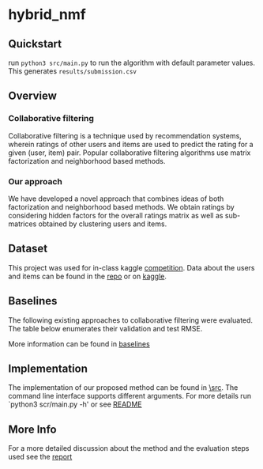 # hybrid_nmf
## Quickstart
run `python3 src/main.py` to run the algorithm with default parameter values. 
This generates `results/submission.csv` 

## Overview
### Collaborative filtering
Collaborative   filtering is   a   technique   used   by recommendation  systems,  wherein  ratings  of  other  users  and items  are  used  to  predict  the  rating  for  a  given  (user,  item) pair. Popular  collaborative  filtering  algorithms use  matrix  factorization  and  neighborhood  based  methods.

### Our approach
 We  have developed  a  novel  approach  that  combines  ideas  of  both factorization  and  neighborhood  based  methods.  We  obtain ratings  by  considering  hidden  factors  for  the  overall  ratings matrix  as  well  as  sub-matrices  obtained  by  clustering  users and items.

## Dataset
This project was used for in-class kaggle [competition](https://www.kaggle.com/c/cil-collab-filtering-2020/). Data about the users and items can be found in the [repo](https://github.com/suprajasridhara/hybrid_nmf/blob/master/data/data_train_clean.csv) or on [kaggle](https://www.kaggle.com/c/cil-collab-filtering-2020/data).

## Baselines
The following existing approaches to collaborative filtering were evaluated. The table below enumerates their validation and test RMSE.

More information can be found in [baselines](https://github.com/suprajasridhara/hybrid_nmf/tree/master/baselines)


## Implementation
The implementation of our proposed method can be found in [\src](https://github.com/suprajasridhara/hybrid_nmf/tree/master/src). The command line interface supports different arguments. For more details run `python3 scr/main.py -h' or see [README]()

## More Info
For a more detailed discussion about the method and the evaluation steps used see the [report](https://TODO:add_link_to_report)


